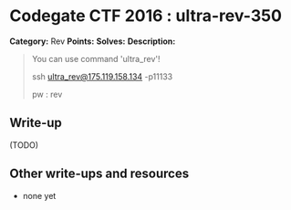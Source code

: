 # Codegate CTF 2016 : ultra-rev-350

**Category:** Rev
**Points:** 
**Solves:** 
**Description:**

> You can use command 'ultra_rev'!
> 
> 
> ssh ultra_rev@175.119.158.134 -p11133
> 
> pw : rev
> 


## Write-up

(TODO)

## Other write-ups and resources

* none yet
